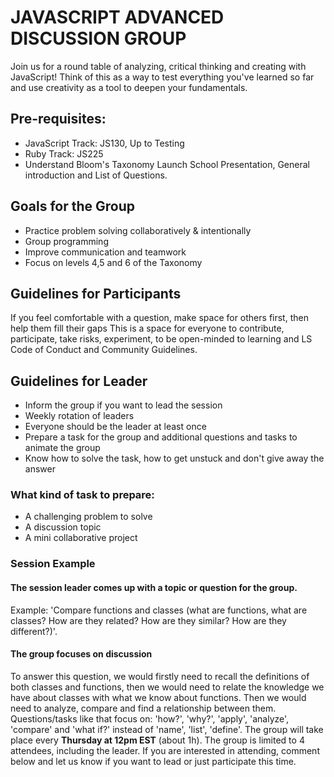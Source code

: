 # JAVASCRIPT ADVANCED DISCUSSION GROUP
Join us for a round table of analyzing, critical thinking and creating with JavaScript! Think of this as a way to test everything you've learned so far and use creativity as a tool to deepen your fundamentals.
## Pre-requisites:
- JavaScript Track: JS130, Up to Testing
- Ruby Track: JS225
- Understand Bloom's Taxonomy Launch School Presentation, General introduction and List of Questions.
## Goals for the Group
- Practice problem solving collaboratively & intentionally
- Group programming
- Improve communication and teamwork
- Focus on levels 4,5 and 6 of the Taxonomy
## Guidelines for Participants
If you feel comfortable with a question, make space for others first, then help them fill their gaps
This is a space for everyone to contribute, participate, take risks, experiment,  to be open-minded to learning and LS Code of Conduct and Community Guidelines. 
## Guidelines for Leader
- Inform the group if you want to lead the session
- Weekly rotation of leaders
- Everyone should be the leader at least once
- Prepare a task for the group and additional questions and tasks to animate the group
- Know how to solve the task, how to get unstuck and don't give away the answer
### What kind of task to prepare:
- A challenging problem to solve
- A discussion topic
- A mini collaborative project
### Session Example
#### The session leader comes up with a topic or question for the group.
Example: 'Compare functions and classes (what are functions, what are classes? How are they related? How are they similar? How are they different?)'.
#### The group focuses on discussion
To answer this question, we would firstly need to recall the definitions of both classes and functions, then we would need to relate the knowledge we have about classes with what we know about functions. Then we would need to analyze, compare and find a relationship between them. Questions/tasks like that focus on: 'how?', 'why?', 'apply', 'analyze', 'compare' and 'what if?' instead of 'name', 'list', 'define'.
The group will take place every **Thursday at 12pm EST** (about 1h). The group is limited to 4 attendees, including the leader.  If you are interested in attending, comment below and let us know if you want to lead or just participate this time. 
